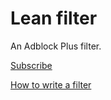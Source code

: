 # Lean filter

An Adblock Plus filter.

<!-- https://adblockplus.org/abp_linkfactory -->
[Subscribe](https://subscribe.adblockplus.org/?location=https://raw.githubusercontent.com/szepeviktor/lean-filter/master/leanfilter.txt&title=Lean%20filter)

[How to write a filter](https://adblockplus.org/en/filters#special-comments)

